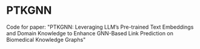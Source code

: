 # PTKGNN
Code for paper: "PTKGNN: Leveraging LLM’s Pre-trained Text Embeddings and Domain Knowledge to Enhance GNN-Based Link Prediction on Biomedical Knowledge Graphs"
